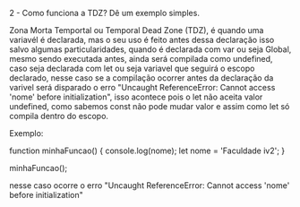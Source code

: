 2 - Como funciona a TDZ? Dê um exemplo simples.

Zona Morta Temportal ou Temporal Dead Zone (TDZ), é quando uma variavél é declarada, mas o seu uso é feito antes dessa declaração isso salvo algumas particularidades, quando é declarada com var ou seja Global, mesmo sendo executada antes, ainda será compilada como undefined, caso seja declarada com let ou seja variavel que seguirá o escopo declarado, nesse caso se a compilação ocorrer antes da declaração da varivel será disparado o erro "Uncaught ReferenceError: Cannot access 'nome' before initialization", isso acontece pois o let não aceita valor undefined, como sabemos const não pode mudar valor e assim como let só compila dentro do escopo.

Exemplo:

function minhaFuncao() {
	console.log(nome);
	let nome = 'Faculdade iv2';
}

minhaFuncao();

nesse caso ocorre o erro "Uncaught ReferenceError: Cannot access 'nome' before initialization"